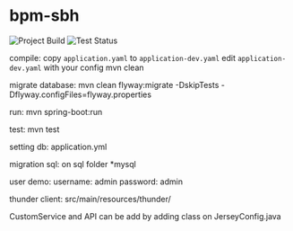 # bpm-sbh

<img src="https://ci.appveyor.com/api/projects/status/pm6m6c5nwy4nfm06?svg=true" alt="Project Build">
<img src="https://ci.appveyor.com/api/projects/status/pm6m6c5nwy4nfm06?svg=true&passingText=Test%20-%20Passed" alt="Test Status">

compile:
copy `application.yaml` to `application-dev.yaml`
edit `application-dev.yaml` with your config
mvn clean

migrate database:
mvn clean flyway:migrate -DskipTests -Dflyway.configFiles=flyway.properties

run:
mvn spring-boot:run  

test:
mvn test

setting db:
application.yml

migration sql:
on sql folder *mysql

user demo:
username: admin 
password: admin

thunder client:
src/main/resources/thunder/

CustomService and API can be add by adding class on JerseyConfig.java
